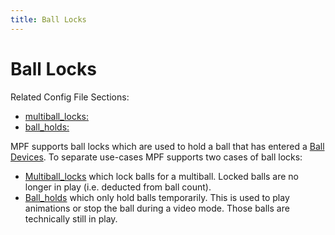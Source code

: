 ```yaml
---
title: Ball Locks
---
```


# Ball Locks


Related Config File Sections:

* [multiball_locks:](../config/multiball_locks.md)
* [ball_holds:](../config/ball_holds.md)

MPF supports ball locks which are used to hold a ball that has entered a
[Ball Devices](../mechs/ball_devices/index.md). To separate
use-cases MPF supports two cases of ball locks:

* [Multiball_locks](multiballs/multiball_locks.md) which lock balls for a multiball. Locked balls are no
    longer in play (i.e. deducted from ball count).
* [Ball_holds](ball_holds.md) which only hold balls temporarily. This is used to play
    animations or stop the ball during a video mode. Those balls are
    technically still in play.
